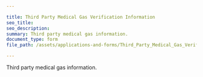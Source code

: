 ```yaml
---

title: Third Party Medical Gas Verification Information
seo_title:
seo_description:
summary: Third party medical gas information.
document_type: form
file_path: /assets/applications-and-forms/Third_Party_Medical_Gas_Verification.pdf

---
```

Third party medical gas information.
